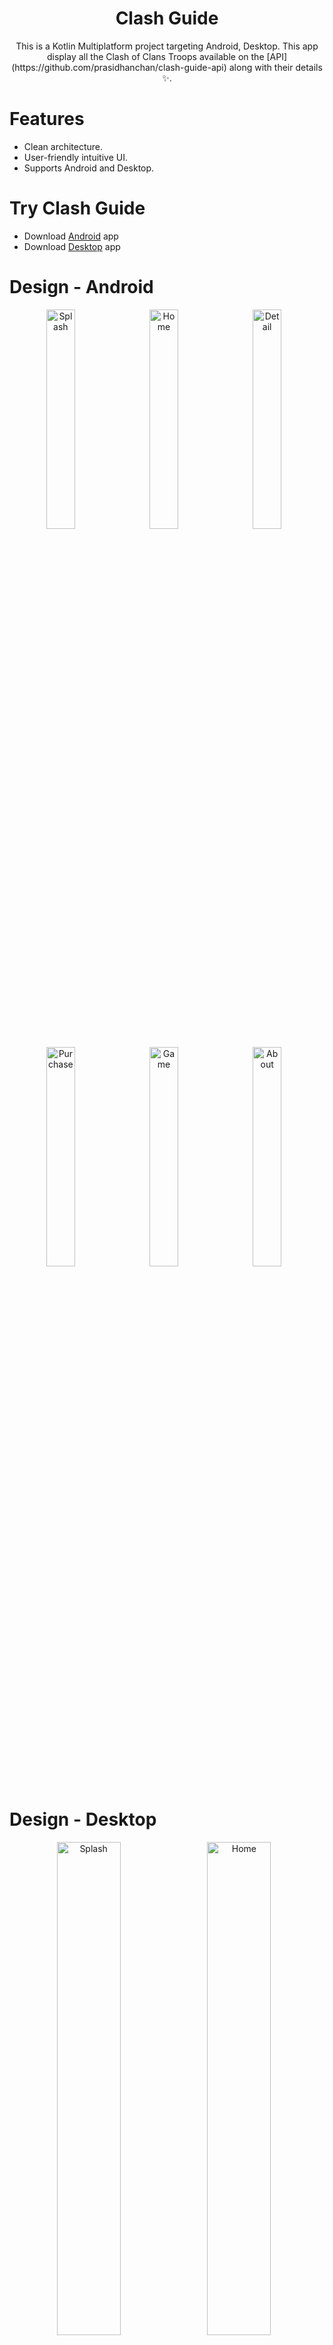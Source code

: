 <h1 align="center">
  Clash Guide
</h1>
<p align="center">
  This is a Kotlin Multiplatform project targeting Android, Desktop.
  This app display all the Clash of Clans Troops available on the [API](https://github.com/prasidhanchan/clash-guide-api) along with their details ✨.
</p>

# Features

- Clean architecture.
- User-friendly intuitive UI.
- Supports Android and Desktop.

# Try Clash Guide
- Download [Android](https://github.com/prasidhanchan/ClashGuide/releases/download/v1.0.0/Clash_Guide_v1.0.0.apk) app
- Download [Desktop](https://github.com/prasidhanchan/ClashGuide/releases/download/v1.0.0/Clash_Guide_v1.0.0.exe) app

# Design - Android

<div align="center">
<div>
  <img src="https://github.com/prasidhanchan/ClashGuide/assets/92362239/ecb87af3-d8f3-46fa-9853-b7040a251f2c" width="30%"  alt="Splash" style="display-flex: block; margin-right: 10px; margin-bottom: 10px"/> <!-- Splash -->
  <img src="https://github.com/prasidhanchan/ClashGuide/assets/92362239/89127410-39f9-4f11-8d8b-0f5434d43f18" width="30%"  alt="Home" style="display-flex: block; margin-right: 10px; margin-bottom: 10px"/> <!-- Home -->
  <img src="https://github.com/prasidhanchan/ClashGuide/assets/92362239/2dae8082-b3fc-43db-b82f-7d8f14dedf53" width="30%"  alt="Detail" style="display-flex: block; margin-right: 10px; margin-bottom: 10px"/> <!-- Detail -->
  <img src="https://github.com/prasidhanchan/ClashGuide/assets/92362239/e1db1520-6fdf-4afc-9d95-f93a73c7875d" width="30%"  alt="Purchase" style="display-flex: block; margin-right: 10px; margin-bottom: 10px"/> <!-- Purchase -->
  <img src="https://github.com/prasidhanchan/ClashGuide/assets/92362239/b21d7c85-9814-45d8-9b6b-56a1d68de7f4" width="30%"  alt="Game" style="display-flex: block; margin-right: 10px; margin-bottom: 10px"/> <!-- Game -->
  <img src="https://github.com/prasidhanchan/ClashGuide/assets/92362239/0b8acbdf-0c42-4f83-a74f-9572ee877ab4" width="30%"  alt="About" style="display-flex: block; margin-right: 10px; margin-bottom: 10px"/> <!-- About -->
</div>
</div>

# Design - Desktop

<div align="center">
<div>
  <img src="https://github.com/prasidhanchan/ClashGuide/assets/92362239/0f7f885f-c030-4a41-95f9-3a9de80f8ce6" width="45%"  alt="Splash" style="display-flex: block; margin-right: 10px; margin-bottom: 10px"/> <!-- Splash -->
  <img src="https://github.com/prasidhanchan/ClashGuide/assets/92362239/73ce05de-ff40-4dac-ba4d-be704be274da" width="45%"  alt="Home" style="display-flex: block; margin-right: 10px; margin-bottom: 10px"/> <!-- Home -->
  <img src="https://github.com/prasidhanchan/ClashGuide/assets/92362239/367d1384-311d-4fce-a6e4-64e66296765f" width="45%"  alt="Detail" style="display-flex: block; margin-right: 10px; margin-bottom: 10px"/> <!-- Detail -->
  <img src="https://github.com/prasidhanchan/ClashGuide/assets/92362239/f495d616-47e7-47c1-894c-b9a979dfff2b" width="45%"  alt="Purchase" style="display-flex: block; margin-right: 10px; margin-bottom: 10px"/> <!-- Purchase -->
  <img src="https://github.com/prasidhanchan/ClashGuide/assets/92362239/c969f148-20cd-4cb3-a3c1-f9b4b2efc6f6" width="45%"  alt="Game" style="display-flex: block; margin-right: 10px; margin-bottom: 10px"/> <!-- Game -->
  <img src="https://github.com/prasidhanchan/ClashGuide/assets/92362239/1c558ac6-7a17-47d5-8918-a3b9c860bccd" width="45%"  alt="About" style="display-flex: block; margin-right: 10px; margin-bottom: 10px"/> <!-- About -->
</div>
</div>

Learn more about [Kotlin Multiplatform](https://www.jetbrains.com/help/kotlin-multiplatform-dev/get-started.html)…
